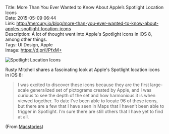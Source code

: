 Title: More Than You Ever Wanted to Know About Apple’s Spotlight Location Icons  
Date: 2015-05-09 06:44  
Link: http://mercury.io/blog/more-than-you-ever-wanted-to-know-about-apples-spotlight-location-icons  
Description: A lot of thought went into Apple's Spotlight icons in iOS 8, among other things.  
Tags: UI Design, Apple  
Image: https://d.pr/i/PfxM+  

![Spotlight Location Icons](https://d.pr/i/6nFy+ "Spotlight Location Icons")

Rusty Mitchell shares a fascinating look at Apple's Spotlight location icons in iOS 8:

> I was excited to discover these icons because they are the first large-scale generalized set of pictograms created by Apple, and I was curious to see the depth of the set and how harmonious it is when viewed together. To date I’ve been able to locate 96 of these icons, but there are a few that I have seen in Maps that I haven’t been able to trigger in Spotlight. I’m sure there are still others that I have yet to find at all.

(From [Macstories][1])

[1]: http://www.macstories.net/linked/apples-spotlight-location-icons/ "Link to source post from Federico Viticci"